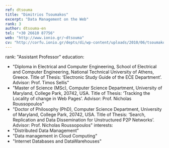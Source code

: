 ```yaml
---
ref: dtsouma
title: "Dimitrios Tsoumakos"
excerpt: "Data Management on the Web"
rank: 3
author: dtsouma-en
tel: "+30 26610 87756"
web: "http://www.ionio.gr/~dtsouma"
cv: "http://corfu.ionio.gr/depts/di/wp-content/uploads/2010/06/tsoumakos_cv_gr_2011.pdf"
---
```


rank: "Assistant Professor"
education:
  - "Diploma in Electrical and Computer Engineering, School of Electrical and Computer Engineering, National Technical University of Athens, Greece. Title of Thesis: ‘Electronic Study Guide of the ECE Department’. Advisor: Prof. Timos Sellis"
  - "Master of Science (MSc), Computer Science Department, University of Maryland, College Park, 20742, USA. Title of Thesis: ‘Tracking the Locality of change in Web Pages’. Advisor: Prof. Nicholas Roussopoulos"
  - "Doctor of Philosophy (PhD), Computer Science Department, University of Maryland, College Park, 20742, USA. Title of Thesis: ‘Search, Replication and Data Dissemination for Unstructured P2P Networks’. Advisor: Prof. Nicholas Roussopoulos"
interests:
  - "Distributed Data Management"
  - "Data management in Cloud Computing"
  - "Internet Databases and DataWarehouses"
  
